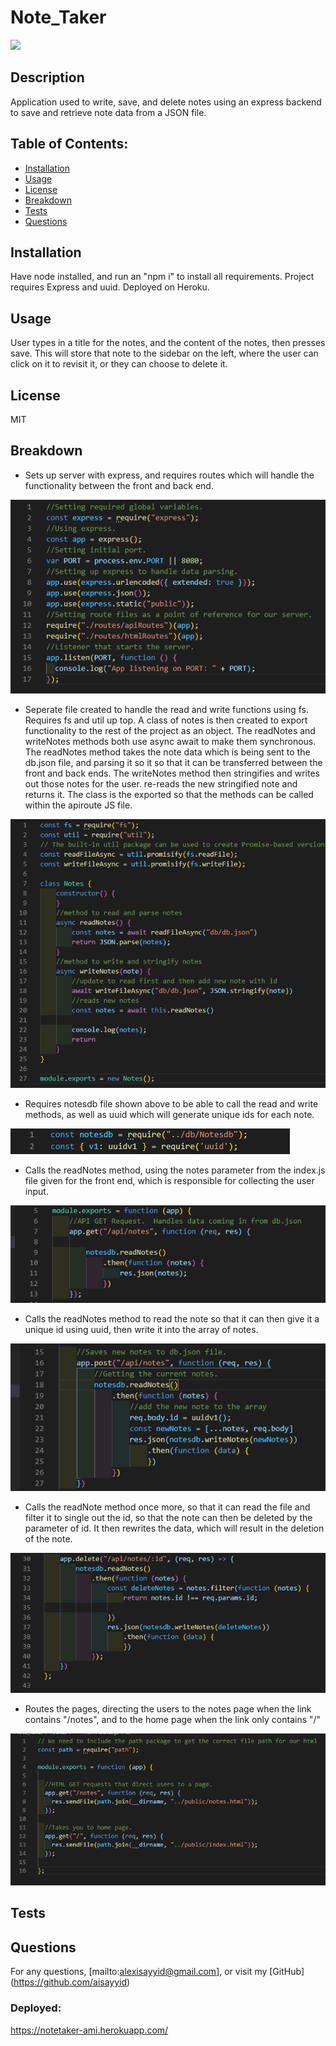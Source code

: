 # Note_Taker
  ![](https://img.shields.io/badge/License-MIT-blue)
  ## Description 
  Application used to write, save, and delete notes using an express backend to save and retrieve note data from a JSON file.
  ## Table of Contents:
  - [Installation](#Installation)
  - [Usage](#Usage)
  - [License](#License)
  - [Breakdown](#Breakdown)
  - [Tests](#Tests)
  - [Questions](#Questions)
  ## Installation
  Have node installed, and run an "npm i" to install all requirements. Project requires Express and uuid.  Deployed on Heroku.
  ## Usage
  User types in a title for the notes, and the content of the notes, then presses save.  This will store that note to the sidebar on the left, where the user can click on it to revisit it, or they can choose to delete it.
  ## License
  MIT
  ## Breakdown
  
  - Sets up server with express, and requires routes which will handle the functionality between the front and back end.
  
  ![](images/express_server.png)
  
  - Seperate file created to handle the read and write functions using fs.  Requires fs and util up top.  A class of notes is then created to export functionality to the rest of the project as an object.  The readNotes and writeNotes methods both use async await to make them synchronous.  The readNotes method takes the note data which is being sent to the db.json file, and parsing it so it so that it can be transferred between the front and back ends. The writeNotes method then stringifies and writes out those notes for the user. re-reads the new stringified note and returns it.  The class is the exported so that the methods can be called within the apiroute JS file.
  
  ![](images/notesdb.png)
  
  - Requires notesdb file shown above to be able to call the read and write methods, as well as uuid which will generate unique ids for each note.
  
  ![](images/requireapi.png)
  
  - Calls the readNotes method, using the notes parameter from the index.js file given for the front end, which is responsible for collecting the user input.
  
  ![](images/apirouteget.png)
  
  - Calls the readNotes method to read the note so that it can then give it a unique id using uuid, then write it into the array of notes.
  
  ![](images/apirroutepost.png)
  
  - Calls the readNote method once more, so that it can read the file and filter it to single out the id, so that the note can then be deleted by the parameter of id.  It then rewrites the data, which will result in the deletion of the note.
  
  ![](images/apidelete.png)
  
  - Routes the pages, directing the users to the notes page when the link contains "/notes", and to the home page when the link only contains "/"
  
  ![](images/htmlroutes.png)
  
  ## Tests
  
  ## Questions
  For any questions, [mailto:alexisayyid@gmail.com], or visit my [GitHub] (https://github.com/aisayyid) 
  
  ### Deployed:
  
  https://notetaker-ami.herokuapp.com/
 
